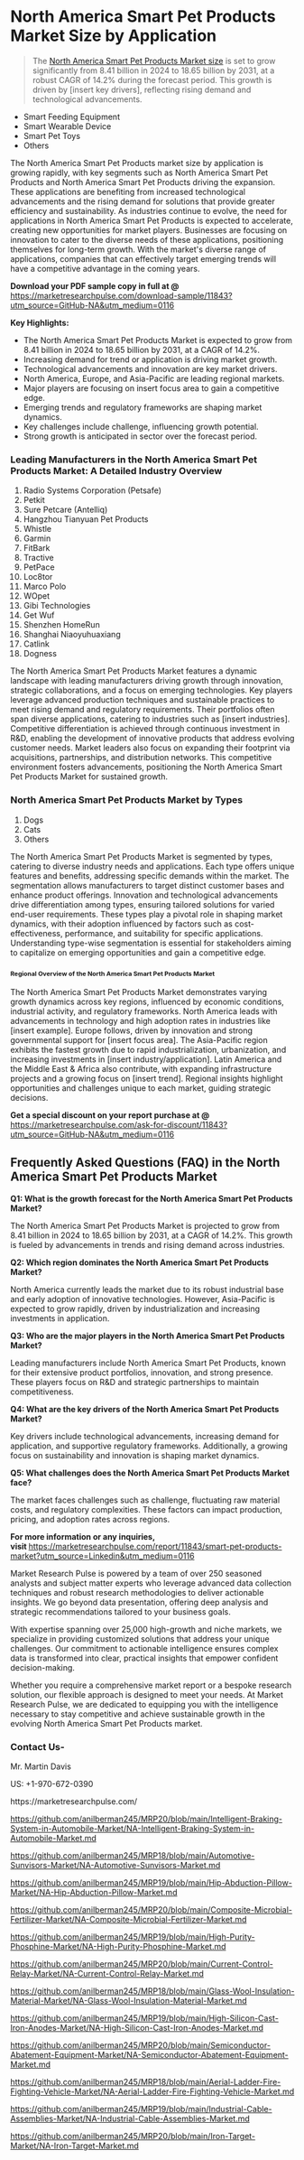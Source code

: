 <h1>North America Smart Pet Products Market&nbsp;Size by Application</h1><blockquote><p>The <a href="https://marketresearchpulse.com/download-sample/11843?utm_source=GitHub-NA&amp;utm_medium=0116">North America Smart Pet Products Market size</a> is set to grow significantly from 8.41 billion in 2024 to 18.65 billion by 2031, at a robust CAGR of 14.2% during the forecast period. This growth is driven by [insert key drivers], reflecting rising demand and technological advancements.</p></blockquote><ul><li>Smart Feeding Equipment<li> Smart Wearable Device<li> Smart Pet Toys<li> Others</li></ul><p>The North America Smart Pet Products market size by application is growing rapidly, with key segments such as North America Smart Pet Products and North America Smart Pet Products driving the expansion. These applications are benefiting from increased technological advancements and the rising demand for solutions that provide greater efficiency and sustainability. As industries continue to evolve, the need for applications in North America Smart Pet Products is expected to accelerate, creating new opportunities for market players. Businesses are focusing on innovation to cater to the diverse needs of these applications, positioning themselves for long-term growth. With the market's diverse range of applications, companies that can effectively target emerging trends will have a competitive advantage in the coming years.</p><p><strong>Download your PDF sample copy in full at @ </strong><a href="https://marketresearchpulse.com/download-sample/11843?utm_source=GitHub-NA&amp;utm_medium=0116">https://marketresearchpulse.com/download-sample/11843?utm_source=GitHub-NA&amp;utm_medium=0116</a></p><p><strong>Key Highlights: </strong></p><ul><li>The North America Smart Pet Products Market is expected to grow from 8.41 billion in 2024 to 18.65 billion by 2031, at a CAGR of 14.2%.</li><li>Increasing demand for trend or application is driving market growth.</li><li>Technological advancements and innovation are key market drivers.</li><li>North America, Europe, and Asia-Pacific are leading regional markets.</li><li>Major players are focusing on insert focus area to gain a competitive edge.</li><li>Emerging trends and regulatory frameworks are shaping market dynamics.</li><li>Key challenges include challenge, influencing growth potential.</li><li>Strong growth is anticipated in sector over the forecast period.</li></ul><h3>Leading Manufacturers in the North America Smart Pet Products Market: A Detailed Industry Overview</h3><ol><li>Radio Systems Corporation (Petsafe)</li><li>Petkit</li><li>Sure Petcare (Antelliq)</li><li>Hangzhou Tianyuan Pet Products</li><li>Whistle</li><li>Garmin</li><li>FitBark</li><li>Tractive</li><li>PetPace</li><li>Loc8tor</li><li>Marco Polo</li><li>WOpet</li><li>Gibi Technologies</li><li>Get Wuf</li><li>Shenzhen HomeRun</li><li>Shanghai Niaoyuhuaxiang</li><li>Catlink</li><li>Dogness</li></ol><div class="flex max-w-full flex-col flex-grow"><div class="min-h-8 text-message flex w-full flex-col items-end gap-2 whitespace-normal break-words [.text-message+&amp;]:mt-5" dir="auto" data-message-author-role="assistant" data-message-id="fd8432e4-4910-450d-b182-61b7bfb0a01f" data-message-model-slug="gpt-4o"><div class="flex w-full flex-col gap-1 empty:hidden first:pt-[3px]"><div class="markdown prose w-full break-words dark:prose-invert light"><p>The North America Smart Pet Products Market features a dynamic landscape with leading manufacturers driving growth through innovation, strategic collaborations, and a focus on emerging technologies. Key players leverage advanced production techniques and sustainable practices to meet rising demand and regulatory requirements. Their portfolios often span diverse applications, catering to industries such as [insert industries]. Competitive differentiation is achieved through continuous investment in R&amp;D, enabling the development of innovative products that address evolving customer needs. Market leaders also focus on expanding their footprint via acquisitions, partnerships, and distribution networks. This competitive environment fosters advancements, positioning the North America Smart Pet Products Market for sustained growth.</p></div></div></div></div><h3>North America Smart Pet Products Market by Types</h3><ol><li>Dogs<li> Cats<li> Others</li></ol><div class="flex max-w-full flex-col flex-grow"><div class="min-h-8 text-message flex w-full flex-col items-end gap-2 whitespace-normal break-words [.text-message+&amp;]:mt-5" dir="auto" data-message-author-role="assistant" data-message-id="084470be-0bb7-4664-bddf-5156b4f41249" data-message-model-slug="gpt-4o-mini"><div class="flex w-full flex-col gap-1 empty:hidden first:pt-[3px]"><div class="markdown prose w-full break-words dark:prose-invert light"><p>The North America Smart Pet Products Market is segmented by types, catering to diverse industry needs and applications. Each type offers unique features and benefits, addressing specific demands within the market. The segmentation allows manufacturers to target distinct customer bases and enhance product offerings. Innovation and technological advancements drive differentiation among types, ensuring tailored solutions for varied end-user requirements. These types play a pivotal role in shaping market dynamics, with their adoption influenced by factors such as cost-effectiveness, performance, and suitability for specific applications. Understanding type-wise segmentation is essential for stakeholders aiming to capitalize on emerging opportunities and gain a competitive edge.</p></div></div></div></div><h3><span style="font-size: 11px;">Regional Overview of the North America Smart Pet Products Market</span></h3><div class="flex max-w-full flex-col flex-grow"><div class="min-h-8 text-message flex w-full flex-col items-end gap-2 whitespace-normal break-words [.text-message+&amp;]:mt-5" dir="auto" data-message-author-role="assistant" data-message-id="e9038762-ce64-4e30-91c9-9bd413514231" data-message-model-slug="gpt-4o-mini"><div class="flex w-full flex-col gap-1 empty:hidden first:pt-[3px]"><div class="markdown prose w-full break-words dark:prose-invert light"><p>The North America Smart Pet Products Market demonstrates varying growth dynamics across key regions, influenced by economic conditions, industrial activity, and regulatory frameworks. North America leads with advancements in technology and high adoption rates in industries like [insert example]. Europe follows, driven by innovation and strong governmental support for [insert focus area]. The Asia-Pacific region exhibits the fastest growth due to rapid industrialization, urbanization, and increasing investments in [insert industry/application]. Latin America and the Middle East &amp; Africa also contribute, with expanding infrastructure projects and a growing focus on [insert trend]. Regional insights highlight opportunities and challenges unique to each market, guiding strategic decisions.</p></div></div></div></div><p><strong>Get a special discount on your report purchase at @ </strong><a href="https://marketresearchpulse.com/ask-for-discount/11843?utm_source=GitHub-NA&amp;utm_medium=0116">https://marketresearchpulse.com/ask-for-discount/11843?utm_source=GitHub-NA&amp;utm_medium=0116</a></p><h2>Frequently Asked Questions (FAQ) in the North America Smart Pet Products Market</h2><p><strong>Q1: What is the growth forecast for the North America Smart Pet Products Market?</strong></p><p>The North America Smart Pet Products Market is projected to grow from 8.41 billion in 2024 to 18.65 billion by 2031, at a CAGR of 14.2%. This growth is fueled by advancements in trends and rising demand across industries.</p><p><strong>Q2: Which region dominates the North America Smart Pet Products Market?</strong></p><p>North America currently leads the market due to its robust industrial base and early adoption of innovative technologies. However, Asia-Pacific is expected to grow rapidly, driven by industrialization and increasing investments in application.</p><p><strong>Q3: Who are the major players in the North America Smart Pet Products Market?</strong></p><p>Leading manufacturers include North America Smart Pet Products, known for their extensive product portfolios, innovation, and strong presence. These players focus on R&amp;D and strategic partnerships to maintain competitiveness.</p><p><strong>Q4: What are the key drivers of the North America Smart Pet Products Market?</strong></p><p>Key drivers include technological advancements, increasing demand for application, and supportive regulatory frameworks. Additionally, a growing focus on sustainability and innovation is shaping market dynamics.</p><p><strong>Q5: What challenges does the North America Smart Pet Products Market face?</strong></p><p>The market faces challenges such as challenge, fluctuating raw material costs, and regulatory complexities. These factors can impact production, pricing, and adoption rates across regions.</p><p><strong>For more information or any inquiries, visit&nbsp;</strong><a href="https://marketresearchpulse.com/report/11843/smart-pet-products-market?utm_source=Linkedin&utm_medium=0116">https://marketresearchpulse.com/report/11843/smart-pet-products-market?utm_source=Linkedin&utm_medium=0116</a></p><p>Market Research Pulse is powered by a team of over 250 seasoned analysts and subject matter experts who leverage advanced data collection techniques and robust research methodologies to deliver actionable insights. We go beyond data presentation, offering deep analysis and strategic recommendations tailored to your business goals.</p><p>With expertise spanning over 25,000 high-growth and niche markets, we specialize in providing customized solutions that address your unique challenges. Our commitment to actionable intelligence ensures complex data is transformed into clear, practical insights that empower confident decision-making.</p><p>Whether you require a comprehensive market report or a bespoke research solution, our flexible approach is designed to meet your needs. At Market Research Pulse, we are dedicated to equipping you with the intelligence necessary to stay competitive and achieve sustainable growth in the evolving North America Smart Pet Products market.</p><h3><strong>Contact Us-</strong></h3><p>Mr. Martin Davis</p><p>US: +1-970-672-0390</p><p>https://marketresearchpulse.com/</p><p><a href="https://github.com/anilberman245/MRP20/blob/main/Intelligent-Braking-System-in-Automobile-Market/NA-Intelligent-Braking-System-in-Automobile-Market.md">https://github.com/anilberman245/MRP20/blob/main/Intelligent-Braking-System-in-Automobile-Market/NA-Intelligent-Braking-System-in-Automobile-Market.md</a></p><p><a href="https://github.com/anilberman245/MRP18/blob/main/Automotive-Sunvisors-Market/NA-Automotive-Sunvisors-Market.md">https://github.com/anilberman245/MRP18/blob/main/Automotive-Sunvisors-Market/NA-Automotive-Sunvisors-Market.md</a></p><p><a href="https://github.com/anilberman245/MRP19/blob/main/Hip-Abduction-Pillow-Market/NA-Hip-Abduction-Pillow-Market.md">https://github.com/anilberman245/MRP19/blob/main/Hip-Abduction-Pillow-Market/NA-Hip-Abduction-Pillow-Market.md</a></p><p><a href="https://github.com/anilberman245/MRP20/blob/main/Composite-Microbial-Fertilizer-Market/NA-Composite-Microbial-Fertilizer-Market.md">https://github.com/anilberman245/MRP20/blob/main/Composite-Microbial-Fertilizer-Market/NA-Composite-Microbial-Fertilizer-Market.md</a></p><p><a href="https://github.com/anilberman245/MRP19/blob/main/High-Purity-Phosphine-Market/NA-High-Purity-Phosphine-Market.md">https://github.com/anilberman245/MRP19/blob/main/High-Purity-Phosphine-Market/NA-High-Purity-Phosphine-Market.md</a></p><p><a href="https://github.com/anilberman245/MRP20/blob/main/Current-Control-Relay-Market/NA-Current-Control-Relay-Market.md">https://github.com/anilberman245/MRP20/blob/main/Current-Control-Relay-Market/NA-Current-Control-Relay-Market.md</a></p><p><a href="https://github.com/anilberman245/MRP18/blob/main/Glass-Wool-Insulation-Material-Market/NA-Glass-Wool-Insulation-Material-Market.md">https://github.com/anilberman245/MRP18/blob/main/Glass-Wool-Insulation-Material-Market/NA-Glass-Wool-Insulation-Material-Market.md</a></p><p><a href="https://github.com/anilberman245/MRP19/blob/main/High-Silicon-Cast-Iron-Anodes-Market/NA-High-Silicon-Cast-Iron-Anodes-Market.md">https://github.com/anilberman245/MRP19/blob/main/High-Silicon-Cast-Iron-Anodes-Market/NA-High-Silicon-Cast-Iron-Anodes-Market.md</a></p><p><a href="https://github.com/anilberman245/MRP20/blob/main/Semiconductor-Abatement-Equipment-Market/NA-Semiconductor-Abatement-Equipment-Market.md">https://github.com/anilberman245/MRP20/blob/main/Semiconductor-Abatement-Equipment-Market/NA-Semiconductor-Abatement-Equipment-Market.md</a></p><p><a href="https://github.com/anilberman245/MRP18/blob/main/Aerial-Ladder-Fire-Fighting-Vehicle-Market/NA-Aerial-Ladder-Fire-Fighting-Vehicle-Market.md">https://github.com/anilberman245/MRP18/blob/main/Aerial-Ladder-Fire-Fighting-Vehicle-Market/NA-Aerial-Ladder-Fire-Fighting-Vehicle-Market.md</a></p><p><a href="https://github.com/anilberman245/MRP19/blob/main/Industrial-Cable-Assemblies-Market/NA-Industrial-Cable-Assemblies-Market.md">https://github.com/anilberman245/MRP19/blob/main/Industrial-Cable-Assemblies-Market/NA-Industrial-Cable-Assemblies-Market.md</a></p><p><a href="https://github.com/anilberman245/MRP20/blob/main/Iron-Target-Market/NA-Iron-Target-Market.md">https://github.com/anilberman245/MRP20/blob/main/Iron-Target-Market/NA-Iron-Target-Market.md</a></p>
